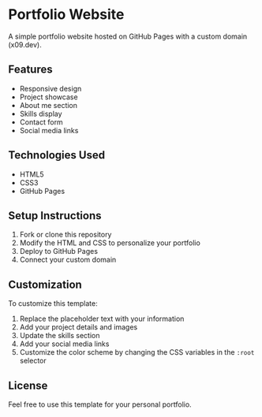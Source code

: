 # Portfolio Website

A simple portfolio website hosted on GitHub Pages with a custom domain (x09.dev).

## Features

- Responsive design
- Project showcase
- About me section
- Skills display
- Contact form
- Social media links

## Technologies Used

- HTML5
- CSS3
- GitHub Pages

## Setup Instructions

1. Fork or clone this repository
2. Modify the HTML and CSS to personalize your portfolio
3. Deploy to GitHub Pages
4. Connect your custom domain

## Customization

To customize this template:

1. Replace the placeholder text with your information
2. Add your project details and images
3. Update the skills section
4. Add your social media links
5. Customize the color scheme by changing the CSS variables in the `:root` selector

## License

Feel free to use this template for your personal portfolio.
